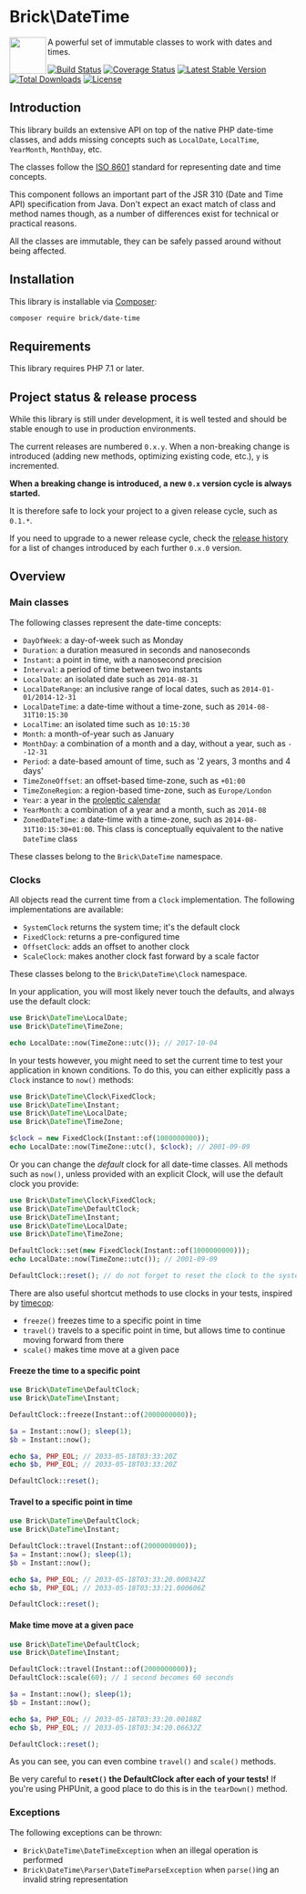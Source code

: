 Brick\DateTime
==============

<img src="https://raw.githubusercontent.com/brick/brick/master/logo.png" alt="" align="left" height="64">

A powerful set of immutable classes to work with dates and times.

[![Build Status](https://secure.travis-ci.org/brick/date-time.svg?branch=master)](http://travis-ci.org/brick/date-time)
[![Coverage Status](https://coveralls.io/repos/brick/date-time/badge.svg?branch=master)](https://coveralls.io/r/brick/date-time)
[![Latest Stable Version](https://poser.pugx.org/brick/date-time/v/stable)](https://packagist.org/packages/brick/date-time)
[![Total Downloads](https://poser.pugx.org/brick/date-time/downloads)](https://packagist.org/packages/brick/date-time)
[![License](https://img.shields.io/badge/license-MIT-blue.svg)](http://opensource.org/licenses/MIT)

Introduction
------------

This library builds an extensive API on top of the native PHP date-time classes, and adds missing concepts such as `LocalDate`, `LocalTime`, `YearMonth`, `MonthDay`, etc.

The classes follow the [ISO 8601](http://en.wikipedia.org/wiki/ISO_8601) standard for representing date and time concepts.

This component follows an important part of the JSR 310 (Date and Time API) specification from Java.
Don't expect an exact match of class and method names though, as a number of differences exist for technical or practical reasons.

All the classes are immutable, they can be safely passed around without being affected.

Installation
------------

This library is installable via [Composer](https://getcomposer.org/):

```bash
composer require brick/date-time
```

Requirements
------------

This library requires PHP 7.1 or later.

Project status & release process
--------------------------------

While this library is still under development, it is well tested and should be stable enough to use in production environments.

The current releases are numbered `0.x.y`. When a non-breaking change is introduced (adding new methods, optimizing existing code, etc.), `y` is incremented.

**When a breaking change is introduced, a new `0.x` version cycle is always started.**

It is therefore safe to lock your project to a given release cycle, such as `0.1.*`.

If you need to upgrade to a newer release cycle, check the [release history](https://github.com/brick/date-time/releases) for a list of changes introduced by each further `0.x.0` version.


Overview
--------

### Main classes

The following classes represent the date-time concepts:

- `DayOfWeek`: a day-of-week such as Monday
- `Duration`: a duration measured in seconds and nanoseconds
- `Instant`: a point in time, with a nanosecond precision
- `Interval`: a period of time between two instants
- `LocalDate`: an isolated date such as `2014-08-31`
- `LocalDateRange`: an inclusive range of local dates, such as `2014-01-01/2014-12-31`
- `LocalDateTime`: a date-time without a time-zone, such as `2014-08-31T10:15:30`
- `LocalTime`: an isolated time such as `10:15:30`
- `Month`: a month-of-year such as January
- `MonthDay`: a combination of a month and a day, without a year, such as `--12-31`
- `Period`: a date-based amount of time, such as '2 years, 3 months and 4 days'
- `TimeZoneOffset`: an offset-based time-zone, such as `+01:00`
- `TimeZoneRegion`: a region-based time-zone, such as `Europe/London`
- `Year`: a year in the [proleptic calendar](http://en.wikipedia.org/wiki/Proleptic_Gregorian_calendar)
- `YearMonth`: a combination of a year and a month, such as `2014-08`
- `ZonedDateTime`: a date-time with a time-zone, such as `2014-08-31T10:15:30+01:00`.
   This class is conceptually equivalent to the native `DateTime` class

These classes belong to the `Brick\DateTime` namespace.

### Clocks

All objects read the current time from a `Clock` implementation. The following implementations are available:

- `SystemClock` returns the system time; it's the default clock
- `FixedClock`: returns a pre-configured time
- `OffsetClock`: adds an offset to another clock
- `ScaleClock`: makes another clock fast forward by a scale factor

These classes belong to the `Brick\DateTime\Clock` namespace.

In your application, you will most likely never touch the defaults, and always use the default clock:

```php
use Brick\DateTime\LocalDate;
use Brick\DateTime\TimeZone;

echo LocalDate::now(TimeZone::utc()); // 2017-10-04
```

In your tests however, you might need to set the current time to test your application in known conditions. To do this, you can either explicitly pass a `Clock` instance to  `now()` methods:

```php
use Brick\DateTime\Clock\FixedClock;
use Brick\DateTime\Instant;
use Brick\DateTime\LocalDate;
use Brick\DateTime\TimeZone;

$clock = new FixedClock(Instant::of(1000000000));
echo LocalDate::now(TimeZone::utc(), $clock); // 2001-09-09
```

Or you can change the *default* clock for all date-time classes. All methods such as `now()`, unless provided with an explicit Clock, will use the default clock you provide:

```php
use Brick\DateTime\Clock\FixedClock;
use Brick\DateTime\DefaultClock;
use Brick\DateTime\Instant;
use Brick\DateTime\LocalDate;
use Brick\DateTime\TimeZone;

DefaultClock::set(new FixedClock(Instant::of(1000000000)));
echo LocalDate::now(TimeZone::utc()); // 2001-09-09

DefaultClock::reset(); // do not forget to reset the clock to the system clock!
```

There are also useful shortcut methods to use clocks in your tests, inspired by [timecop](https://github.com/travisjeffery/timecop):

- `freeze()` freezes time to a specific point in time
- `travel()` travels to a specific point in time, but allows time to continue moving forward from there
- `scale()` makes time move at a given pace

#### Freeze the time to a specific point

```php
use Brick\DateTime\DefaultClock;
use Brick\DateTime\Instant;

DefaultClock::freeze(Instant::of(2000000000));

$a = Instant::now(); sleep(1);
$b = Instant::now();

echo $a, PHP_EOL; // 2033-05-18T03:33:20Z
echo $b, PHP_EOL; // 2033-05-18T03:33:20Z

DefaultClock::reset();
```

#### Travel to a specific point in time

```php
use Brick\DateTime\DefaultClock;
use Brick\DateTime\Instant;

DefaultClock::travel(Instant::of(2000000000));
$a = Instant::now(); sleep(1);
$b = Instant::now();

echo $a, PHP_EOL; // 2033-05-18T03:33:20.000342Z
echo $b, PHP_EOL; // 2033-05-18T03:33:21.000606Z

DefaultClock::reset();
```

#### Make time move at a given pace

```php
use Brick\DateTime\DefaultClock;
use Brick\DateTime\Instant;

DefaultClock::travel(Instant::of(2000000000));
DefaultClock::scale(60); // 1 second becomes 60 seconds

$a = Instant::now(); sleep(1);
$b = Instant::now();

echo $a, PHP_EOL; // 2033-05-18T03:33:20.00188Z
echo $b, PHP_EOL; // 2033-05-18T03:34:20.06632Z

DefaultClock::reset();
```

As you can see, you can even combine `travel()` and `scale()` methods.

Be very careful to **`reset()` the DefaultClock after each of your tests!** If you're using PHPUnit, a good place to do this is in the `tearDown()` method.

### Exceptions

The following exceptions can be thrown:

- `Brick\DateTime\DateTimeException` when an illegal operation is performed
- `Brick\DateTime\Parser\DateTimeParseException` when `parse()`ing an invalid string representation
